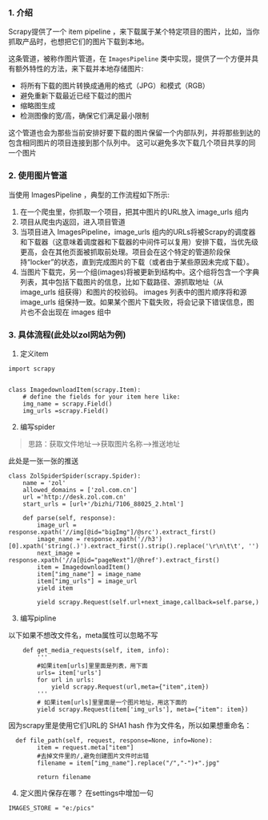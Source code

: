 ### 1. 介绍
Scrapy提供了一个 item pipeline ，来下载属于某个特定项目的图片，比如，当你抓取产品时，也想把它们的图片下载到本地。

这条管道，被称作图片管道，在 `ImagesPipeline` 类中实现，提供了一个方便并具有额外特性的方法，来下载并本地存储图片:

- 将所有下载的图片转换成通用的格式（JPG）和模式（RGB）
- 避免重新下载最近已经下载过的图片
- 缩略图生成
- 检测图像的宽/高，确保它们满足最小限制


这个管道也会为那些当前安排好要下载的图片保留一个内部队列，并将那些到达的包含相同图片的项目连接到那个队列中。 这可以避免多次下载几个项目共享的同一个图片

### 2. 使用图片管道

当使用 ImagesPipeline ，典型的工作流程如下所示:

1. 在一个爬虫里，你抓取一个项目，把其中图片的URL放入 image_urls 组内
2. 项目从爬虫内返回，进入项目管道
3. 当项目进入 ImagesPipeline，image_urls 组内的URLs将被Scrapy的调度器和下载器（这意味着调度器和下载器的中间件可以复用）安排下载，当优先级更高，会在其他页面被抓取前处理。项目会在这个特定的管道阶段保持“locker”的状态，直到完成图片的下载（或者由于某些原因未完成下载）。
4. 当图片下载完，另一个组(images)将被更新到结构中。这个组将包含一个字典列表，其中包括下载图片的信息，比如下载路径、源抓取地址（从 image_urls 组获得）和图片的校验码。 images 列表中的图片顺序将和源 image_urls 组保持一致。如果某个图片下载失败，将会记录下错误信息，图片也不会出现在 images 组中



### 3. 具体流程(此处以zol网站为例)
1. 定义item
```
import scrapy


class ImagedownloadItem(scrapy.Item):
    # define the fields for your item here like:
    img_name = scrapy.Field()
    img_urls =scrapy.Field()
```

2. 编写spider
> 思路：获取文件地址-->获取图片名称-->推送地址

此处是一张一张的推送
```
class ZolSpiderSpider(scrapy.Spider):
    name = 'zol'
    allowed_domains = ['zol.com.cn']
    url ='http://desk.zol.com.cn'
    start_urls = [url+'/bizhi/7106_88025_2.html']

    def parse(self, response):
        image_url = response.xpath('//img[@id="bigImg"]/@src').extract_first()
        image_name = response.xpath('//h3')[0].xpath('string(.)').extract_first().strip().replace('\r\n\t\t', '')
        next_image = response.xpath('//a[@id="pageNext"]/@href').extract_first()
        item = ImagedownloadItem()
        item["img_name"] = image_name
        item["img_urls"] = image_url
        yield item

        yield scrapy.Request(self.url+next_image,callback=self.parse,)
```
3. 编写pipline

 以下如果不想改文件名，meta属性可以忽略不写
 
```
    def get_media_requests(self, item, info):
        '''
        #如果item[urls]里里面是列表，用下面
        urls= item['urls']
        for url in urls:
            yield scrapy.Request(url,meta={"item",item})
        '''
        # 如果item[urls]里里面是一个图片地址，用这下面的
        yield scrapy.Request(item['img_urls'], meta={"item": item})
```

因为scrapy里是使用它们URL的 SHA1 hash 作为文件名，所以如果想重命名：
```
  def file_path(self, request, response=None, info=None):
        item = request.meta["item"]
        #去掉文件里的/,避免创建图片文件时出错
        filename = item["img_name"].replace("/","-")+".jpg"

        return filename
```
4. 定义图片保存在哪？
在settings中增加一句
```
IMAGES_STORE = "e:/pics"
```